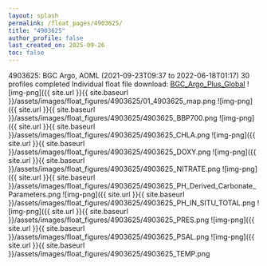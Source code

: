 ```yaml
---
layout: splash
permalink: /float_pages/4903625/
title: "4903625"
author_profile: false
last_created_on: 2025-09-26
toc: false
---
```

 
4903625: BGC Argo, AOML (2021-09-23T09:37 to 2022-06-18T01:17)
30 profiles completed
Individual float file download: [BGC_Argo_Plus_Global](https://ftp.soest.hawaii.edu/bgc_argo_plus/Individual_Floats/outliers_removed/4903625_Sprof_processed.nc)
![img-png]({{ site.url }}{{ site.baseurl }}/assets/images/float_figures/4903625/01_4903625_map.png
![img-png]({{ site.url }}{{ site.baseurl }}/assets/images/float_figures/4903625/4903625_BBP700.png
![img-png]({{ site.url }}{{ site.baseurl }}/assets/images/float_figures/4903625/4903625_CHLA.png
![img-png]({{ site.url }}{{ site.baseurl }}/assets/images/float_figures/4903625/4903625_DOXY.png
![img-png]({{ site.url }}{{ site.baseurl }}/assets/images/float_figures/4903625/4903625_NITRATE.png
![img-png]({{ site.url }}{{ site.baseurl }}/assets/images/float_figures/4903625/4903625_PH_Derived_Carbonate_Parameters.png
![img-png]({{ site.url }}{{ site.baseurl }}/assets/images/float_figures/4903625/4903625_PH_IN_SITU_TOTAL.png
![img-png]({{ site.url }}{{ site.baseurl }}/assets/images/float_figures/4903625/4903625_PRES.png
![img-png]({{ site.url }}{{ site.baseurl }}/assets/images/float_figures/4903625/4903625_PSAL.png
![img-png]({{ site.url }}{{ site.baseurl }}/assets/images/float_figures/4903625/4903625_TEMP.png

